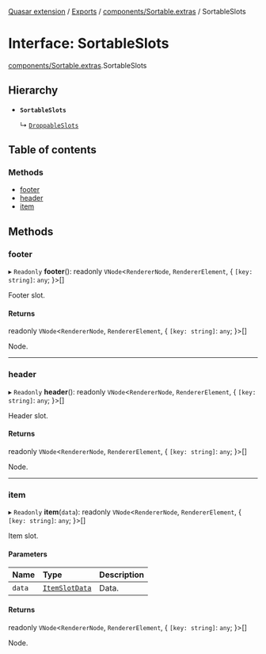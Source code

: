 [Quasar extension](../index.md) / [Exports](../modules.md) / [components/Sortable.extras](../modules/components_Sortable_extras.md) / SortableSlots

# Interface: SortableSlots

[components/Sortable.extras](../modules/components_Sortable_extras.md).SortableSlots

## Hierarchy

- **`SortableSlots`**

  ↳ [`DroppableSlots`](components_Droppable_extras.DroppableSlots.md)

## Table of contents

### Methods

- [footer](components_Sortable_extras.SortableSlots.md#footer)
- [header](components_Sortable_extras.SortableSlots.md#header)
- [item](components_Sortable_extras.SortableSlots.md#item)

## Methods

### footer

▸ `Readonly` **footer**(): readonly `VNode`<`RendererNode`, `RendererElement`, { `[key: string]`: `any`;  }\>[]

Footer slot.

#### Returns

readonly `VNode`<`RendererNode`, `RendererElement`, { `[key: string]`: `any`;  }\>[]

Node.

___

### header

▸ `Readonly` **header**(): readonly `VNode`<`RendererNode`, `RendererElement`, { `[key: string]`: `any`;  }\>[]

Header slot.

#### Returns

readonly `VNode`<`RendererNode`, `RendererElement`, { `[key: string]`: `any`;  }\>[]

Node.

___

### item

▸ `Readonly` **item**(`data`): readonly `VNode`<`RendererNode`, `RendererElement`, { `[key: string]`: `any`;  }\>[]

Item slot.

#### Parameters

| Name | Type | Description |
| :------ | :------ | :------ |
| `data` | [`ItemSlotData`](components_Sortable_extras.ItemSlotData.md) | Data. |

#### Returns

readonly `VNode`<`RendererNode`, `RendererElement`, { `[key: string]`: `any`;  }\>[]

Node.
